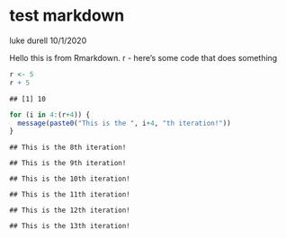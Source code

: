 test markdown
================
luke durell
10/1/2020

Hello this is from Rmarkdown. r - here’s some code that does something

``` r
r <- 5
r + 5
```

    ## [1] 10

``` r
for (i in 4:(r+4)) {
  message(paste0("This is the ", i+4, "th iteration!"))
}
```

    ## This is the 8th iteration!

    ## This is the 9th iteration!

    ## This is the 10th iteration!

    ## This is the 11th iteration!

    ## This is the 12th iteration!

    ## This is the 13th iteration!
